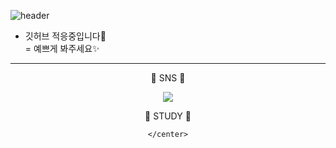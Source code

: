 ![header](https://capsule-render.vercel.app/api?type=waving&text=Druids&nbsp;Developer&fontSize=40&fontAlign=25&fontColor=FFFFFF&animation=fadeIn&height=170&fontAlignY=35&color=timeGradient)

- 깃허브 적응중입니다🌱  
= 예쁘게 봐주세요✨  

***


<body> 
  <div style="text-align:center">
  <center>  
💬 SNS 💬
  
<a href="https://blog.naver.com/catoo_4" target="_blank"><img src="https://img.shields.io/badge/Blog-03C75A?style=for-the-badge&logo=Naver&logoColor=white"></a>

💬 STUDY 💬
  
  
    </center>
  </div>

</body>
 
 


<!--
**SeungYeon04/SeungYeon04** is a ✨ _special_ ✨ repository because its `README.md` (this file) appears on your GitHub profile.

Here are some ideas to get you started:

- 🔭 I’m currently working on ...
- 🌱 I’m currently learning ...
- 👯 I’m looking to collaborate on ...
- 🤔 I’m looking for help with ...
- 💬 Ask me about ...
- 📫 How to reach me: ...
- 😄 Pronouns: ...
- ⚡ Fun fact: ...
폰트 어캐 
-->
